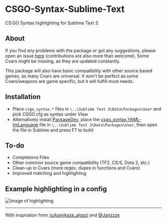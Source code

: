 # CSGO-Syntax-Sublime-Text
CS:GO Syntax highlighting for Sublime Text 3

## About
If you find any problems with the package or got any suggestions, please open an issue [here](https://github.com/kvishno/CSGO-Syntax-Sublime-Text/issues) (contributions are also more than welcome). Some Cvars might be missing, as they are updated constantly. 

This package will also have basic compatibility with other source based games, as many Cvars are universal. It won't be perfect as some Cvars/weapons are game specific, but it will fulfill most needs.

## Installation
* Place `csgo_syntax.*` files in `\..\Sublime Text 3\Data\Packages\User` and pick CSGO.cfg as syntax under View
* Alternatively install [PackageDev](https://github.com/SublimeText/PackageDev), place the [csgo_syntax.YAML-tmLanguage](https://raw.githubusercontent.com/kvishno/CSGO-Syntax-Sublime-Text/master/csgo_syntax.YAML-tmLanguage) file in `\..\Sublime Text 3\Data\Packages\User`, then open the file in Sublime and press F7 to build 

## To-do
* Completions Files
* Other common source game compatibility (TF2, CS:S, Dota 2, etc.)
* Clean-up in Cvars (more regex, dupes in functions and Cvars)
* Improved matching and highlighting

## Example highlighting in a config
![Image of highlighting](https://raw.githubusercontent.com/kvishno/CSGO-Syntax-Sublime-Text/master/images/csgosyntaximage1.png)

---

With inspiration from  [/u/kamikaze_algazi](https://www.reddit.com/r/GlobalOffensive/comments/bl9qz9/csgo_config_file_syntax_highlighting/)  and [@Janzzze](https://github.com/Janzzze/csgo-sublime-syntax/) 
